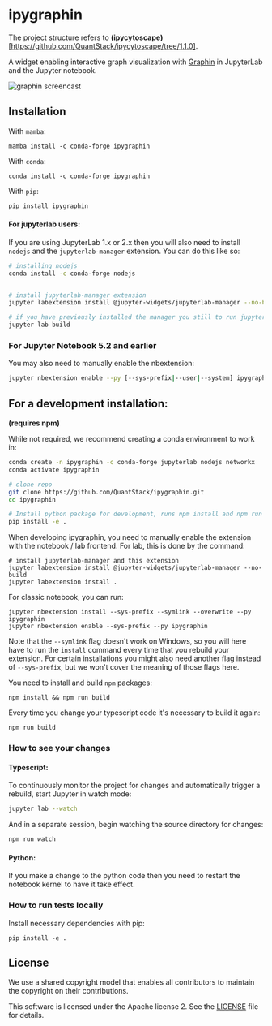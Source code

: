 # ipygraphin

The project structure refers to **(ipycytoscape)**[https://github.com/QuantStack/ipycytoscape/tree/1.1.0].

A widget enabling interactive graph visualization with [Graphin](https://github.com/antvis/Graphin) in JupyterLab and the Jupyter notebook.

![graphin screencast](https://gw.alipayobjects.com/mdn/rms_f8c6a0/afts/img/A*CZs5RIRVefoAAAAAAAAAAAAAARQnAQ)

## Installation

With `mamba`:

```
mamba install -c conda-forge ipygraphin
```

With `conda`:

```
conda install -c conda-forge ipygraphin
```

With `pip`:

```bash
pip install ipygraphin
```

#### For jupyterlab users:

If you are using JupyterLab 1.x or 2.x then you will also need to install `nodejs` and the `jupyterlab-manager` extension. You can do this like so:

```bash
# installing nodejs
conda install -c conda-forge nodejs


# install jupyterlab-manager extension
jupyter labextension install @jupyter-widgets/jupyterlab-manager --no-build

# if you have previously installed the manager you still to run jupyter lab build
jupyter lab build
```

### For Jupyter Notebook 5.2 and earlier

You may also need to manually enable the nbextension:

```bash
jupyter nbextension enable --py [--sys-prefix|--user|--system] ipygraphin
```

## For a development installation:

**(requires npm)**

While not required, we recommend creating a conda environment to work in:

```bash
conda create -n ipygraphin -c conda-forge jupyterlab nodejs networkx
conda activate ipygraphin

# clone repo
git clone https://github.com/QuantStack/ipygraphin.git
cd ipygraphin

# Install python package for development, runs npm install and npm run build
pip install -e .
```

When developing ipygraphin, you need to manually enable the extension with the
notebook / lab frontend. For lab, this is done by the command:

```
# install jupyterlab-manager and this extension
jupyter labextension install @jupyter-widgets/jupyterlab-manager --no-build
jupyter labextension install .
```

For classic notebook, you can run:

```
jupyter nbextension install --sys-prefix --symlink --overwrite --py ipygraphin
jupyter nbextension enable --sys-prefix --py ipygraphin
```

Note that the `--symlink` flag doesn't work on Windows, so you will here have to run
the `install` command every time that you rebuild your extension. For certain installations
you might also need another flag instead of `--sys-prefix`, but we won't cover the meaning
of those flags here.

You need to install and build `npm` packages:

```
npm install && npm run build
```

Every time you change your typescript code it's necessary to build it again:

```
npm run build
```

### How to see your changes

#### Typescript:

To continuously monitor the project for changes and automatically trigger a rebuild, start Jupyter in watch mode:

```bash
jupyter lab --watch
```

And in a separate session, begin watching the source directory for changes:

```bash
npm run watch
```

#### Python:

If you make a change to the python code then you need to restart the notebook kernel to have it take effect.

### How to run tests locally

Install necessary dependencies with pip:

```
pip install -e .
```

## License

We use a shared copyright model that enables all contributors to maintain the
copyright on their contributions.

This software is licensed under the Apache license 2. See the
[LICENSE](LICENSE) file for details.
